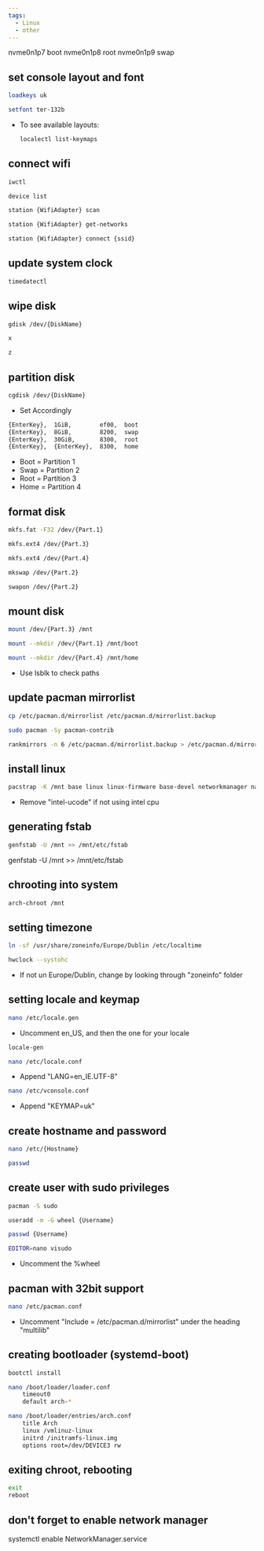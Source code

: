 ```yaml
---
tags:
  - Linux
  - other
---
```

nvme0n1p7 boot
nvme0n1p8 root
nvme0n1p9 swap

## set console layout and font
``` bash
loadkeys uk

setfont ter-132b
```

- To see available layouts:
  ``` bash
  localectl list-keymaps
    ```

## connect wifi
``` bash
iwctl

device list

station {WifiAdapter} scan

station {WifiAdapter} get-networks

station {WifiAdapter} connect {ssid}
```

## update system clock
``` bash
timedatectl
```

## wipe disk
``` bash
gdisk /dev/{DiskName}

x

z
```


## partition disk
``` bash
cgdisk /dev/{DiskName}
```

- Set Accordingly

``` bash
{EnterKey},  1GiB,        ef00,  boot
{EnterKey},  8GiB,        8200,  swap
{EnterKey},  30GiB,       8300,  root
{EnterKey},  {EnterKey},  8300,  home
```
- Boot = Partition 1
- Swap = Partition 2
- Root = Partition 3
- Home = Partition 4

## format disk
``` bash
mkfs.fat -F32 /dev/{Part.1}

mkfs.ext4 /dev/{Part.3}

mkfs.ext4 /dev/{Part.4}

mkswap /dev/{Part.2}

swapon /dev/{Part.2}
```

## mount disk
``` bash
mount /dev/{Part.3} /mnt

mount --mkdir /dev/{Part.1} /mnt/boot

mount --mkdir /dev/{Part.4} /mnt/home
```
- Use lsblk to check paths

## update pacman mirrorlist
``` bash
cp /etc/pacman.d/mirrorlist /etc/pacman.d/mirrorlist.backup

sudo pacman -Sy pacman-contrib

rankmirrors -n 6 /etc/pacman.d/mirrorlist.backup > /etc/pacman.d/mirrorlist
```


## install linux
``` bash
pacstrap -K /mnt base linux linux-firmware base-devel networkmanager nano intel-ucode
```
- Remove "intel-ucode" if not using intel cpu

## generating fstab
``` bash
genfstab -U /mnt >> /mnt/etc/fstab
```
genfstab -U /mnt >> /mnt/etc/fstab

## chrooting into system
``` bash
arch-chroot /mnt
```


## setting timezone
``` bash
ln -sf /usr/share/zoneinfo/Europe/Dublin /etc/localtime

hwclock --systohc
```
- If not un Europe/Dublin, change by looking through "zoneinfo" folder

## setting locale and keymap
``` bash
nano /etc/locale.gen
```
- Uncomment en_US, and then the one for your locale

``` bash
locale-gen
```

``` bash
nano /etc/locale.conf
```
- Append "LANG=en_IE.UTF-8"

``` bash
nano /etc/vconsole.conf
```
- Append "KEYMAP=uk"

## create hostname and password
``` bash
nano /etc/{Hostname}

passwd
```

## create user with sudo privileges
``` bash
pacman -S sudo

useradd -m -G wheel {Username}

passwd {Username}

EDITOR=nano visudo
```
- Uncomment the %wheel

## pacman with 32bit support
``` bash
nano /etc/pacman.conf
```
- Uncomment "Include = /etc/pacman.d/mirrorlist" under the heading "multilib"

## creating bootloader (systemd-boot)
``` bash
bootctl install
```

``` bash
nano /boot/loader/loader.conf
	timeout0
	default arch-*
```

``` bash
nano /boot/loader/entries/arch.conf
	title Arch
	linux /vmlinuz-linux
	initrd /initramfs-linux.img
	options root=/dev/DEVICE3 rw
```

## exiting chroot, rebooting
``` bash
exit
reboot
```


## don't forget to enable network manager
systemctl enable NetworkManager.service

